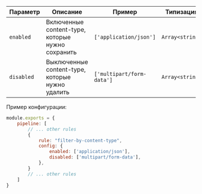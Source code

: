 | Параметр    | Описание                                         | Пример                 | Типизация       | Дефолтное       |
| -------- |--------------------------------------------------|------------------------|-----------------|-----------------|
| `enabled`  | Включенные content-type, которые нужно сохранить | `['application/json']` | `Array<string>` | |
| `disabled`  | Выключенные content-type, которые нужно удалить  | `['multipart/form-data']` | `Array<string>` | |

Пример конфигурации:

```js
module.exports = {
    pipeline: [
        // ... other rules
        {
            rule: "filter-by-content-type",
            config: {
                enabled: ['application/json'],
                disabled: ['multipart/form-data'],
            },
        }
        // ... other rules
    ]
}
```

